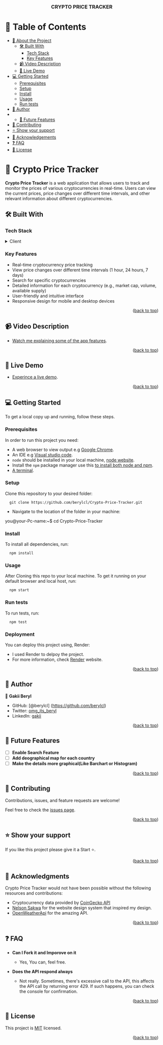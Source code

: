 <a name="readme-top"></a>
<div align="center">

  <h3><b>CRYPTO PRICE TRACKER</b></h3>

</div>

# 📗 Table of Contents

- [📖 About the Project](#about-project)
  - [🛠 Built With](#built-with)
    - [Tech Stack](#tech-stack)
    - [Key Features](#key-features)
  - [📹 Video Description](#video-description)
  - [🚀 Live Demo](#live-demo)
- [💻 Getting Started](#getting-started)
  - [Prerequisites](#prerequisites)
  - [Setup](#setup)
  - [Install](#install)
  - [Usage](#usage)
  - [Run tests](#run-tests)
- [👤 Author](#author)
- - [🔭 Future Features](#future-features)
- [🤝 Contributing](#contributing)
- [⭐️ Show your support](#support)
- [🙏 Acknowledgements](#acknowledgements)
- [❓ FAQ](#faq)
- [📝 License](#license)


# 📖 Crypto Price Tracker <a name="about-project"></a>

**Crypto Price Tracker**  is a web application that allows users to track and monitor the prices of various cryptocurrencies in real-time. Users can view the current prices, price changes over different time intervals, and other relevant information about different cryptocurrencies.
## 🛠 Built With <a name="built-with"></a>

### Tech Stack <a name="tech-stack"></a>

<details>
  <summary>Client</summary>
  <ul>
    <li><a href="https://reactjs.org/">React.js</a></li>
    <li><a href="https://redux.js.org/">Redux and Redux Toolkit</a></li>
    <li><a href="https://fonts.google.com/icons">Google Icons</a></li>
  </ul>
</details>

### Key Features <a name="key-features"></a>

- Real-time cryptocurrency price tracking
- View price changes over different time intervals (1 hour, 24 hours, 7 days)
- Search for specific cryptocurrencies
- Detailed information for each cryptocurrency (e.g., market cap, volume, available supply)
- User-friendly and intuitive interface
- Responsive design for mobile and desktop devices

<p align="right">(<a href="#readme-top">back to top</a>)</p>

## 📹 Video Description <a name="video-description"></a>

- [Watch me explaining some of the app features](https://www.loom.com/share/a6f4dc76a57f4b0488b8dc23bdb90a78?sid=8aec0ad4-b43b-4803-ae92-3a1b3b781199).

<p align="right">(<a href="#readme-top">back to top</a>)</p>

## 🚀 Live Demo <a name="live-demo"></a>

- [Experince a live demo](https://ecoclima.onrender.com/).

<p align="right">(<a href="#readme-top">back to top</a>)</p>

## 💻 Getting Started <a name="getting-started"></a>
To get a local copy up and running, follow these steps.

### Prerequisites

In order to run this project you need:

- A web browser to view output e.g [Google Chrome](https://www.google.com/chrome/).
- An IDE e.g [Visual studio code](https://code.visualstudio.com/).
- `node` should be installed in your local machine, [node website](https://nodejs.org/en/download/).
- Install the `npm` package manager use this [to install both node and npm](https://docs.npmjs.com/downloading-and-installing-node-js-and-npm).
- [A terminal](https://code.visualstudio.com/docs/terminal/basics).

### Setup

Clone this repository to your desired folder:

```
  git clone https://github.com/berylcl/Crypto-Price-Tracker.git
```

- Navigate to the location of the folder in your machine:

you@your-Pc-name:~$ cd Crypto-Price-Tracker

### Install

To install all dependencies, run:

```
  npm install
```

### Usage

After Cloning this repo to your local machine.
To get it running on your default browser and local host, run:

```
  npm start
```

### Run tests

To run tests, run:

```
  npm test
```

### Deployment

You can deploy this project using, Render:

- I used Render to delpoy the project.
- For more information, check [Render](https://render.com/) website.

<p align="right">(<a href="#readme-top">back to top</a>)</p>

## 👤 Author <a name="author"></a>
👤 **Gakii Beryl**

- GitHub: [@berylcl] (https://github.com/berylcl)
- Twitter: [omg_its_beryl](https://twitter.com/omg_its_beryl)
- LinkedIn: [gakii](https://www.linkedin.com/in/gakii-beryl-305391180/)

<p align="right">(<a href="#readme-top">back to top</a>)</p>

## 🔭 Future Features <a name="future-features"></a>

- [ ] **Enable Search Feature**
- [ ] **Add deographical map for each country**
- [ ] **Make the details more graphical(Like Barchart or Histogram)**

<p align="right">(<a href="#readme-top">back to top</a>)</p>

## 🤝 Contributing <a name="contributing"></a>

Contributions, issues, and feature requests are welcome!

Feel free to check the [issues page](../../issues/).

<p align="right">(<a href="#readme-top">back to top</a>)</p>

## ⭐️ Show your support <a name="support"></a>

If you like this project please give it a Start ⭐️.

<p align="right">(<a href="#readme-top">back to top</a>)</p>

## 🙏 Acknowledgments <a name="acknowledgements"></a>
Crypto Price Tracker would not have been possible without the following resources and contributions:

- Cryptocurrency data provided by [CoinGecko API](https://coingecko.com)
- [Nelson Sakwa](https://www.behance.net/sakwadesignstudio) for the website design system that inspired my design.
- [OpenWeatherApi](https://openweathermap.org/) for the amazing API.

<p align="right">(<a href="#readme-top">back to top</a>)</p>

## ❓ FAQ <a name="faq"></a>

- **Can I Fork it and Imporove on it**

  - Yes, You can, feel free.

- **Does the API respond always**

  - Not really. Sometimes, there's excessive call to the API, this affects the API call by returning error 429. If such happens, you can check the console for confirmation.

<p align="right">(<a href="#readme-top">back to top</a>)</p>

## 📝 License <a name="license"></a>

This project is [MIT](./LICENSE) licensed.

<p align="right">(<a href="#readme-top">back to top</a>)</p>